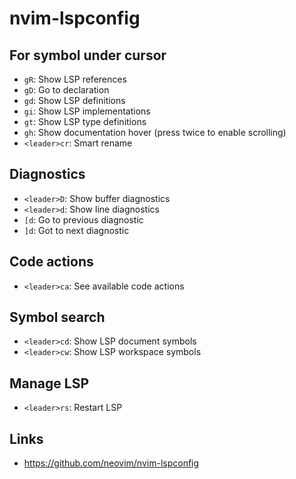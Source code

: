 # nvim-lspconfig

## For symbol under cursor

- `gR`: Show LSP references
- `gD`: Go to declaration
- `gd`: Show LSP definitions
- `gi`: Show LSP implementations
- `gt`: Show LSP type definitions
- `gh`: Show documentation hover (press twice to enable scrolling)
- `<leader>cr`: Smart rename

## Diagnostics

- `<leader>D`: Show buffer diagnostics
- `<leader>d`: Show line diagnostics
- `[d`: Go to previous diagnostic
- `]d`: Got to next diagnostic

## Code actions

- `<leader>ca`: See available code actions

## Symbol search

- `<leader>cd`: Show LSP document symbols
- `<leader>cw`: Show LSP workspace symbols

## Manage LSP

- `<leader>rs`: Restart LSP

## Links

- https://github.com/neovim/nvim-lspconfig

